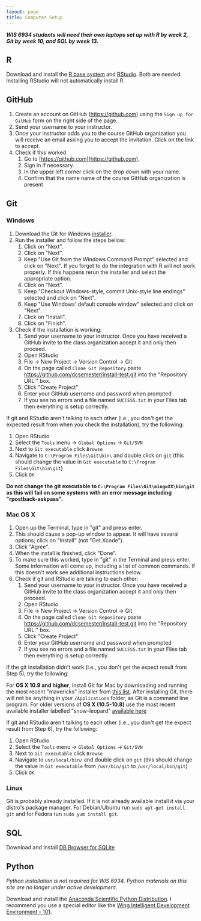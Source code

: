 ```yaml
---
layout: page
title: Computer Setup
---
```


***WIS 6934 students will need their own laptops set up with R by week 2, Git by week 10, and SQL by week 13.***

## R

Download and install the [R base system](http://cran.rstudio.com/) and [RStudio](http://www.rstudio.com/products/rstudio/download/). Both are needed. Installing RStudio will not automatically install R.

## GitHub

1. Create an account on GitHub (https://github.com) using the `Sign up for
   GitHub` form on the right side of the page.
2. Send your username to your instructor.
3. Once your instructor adds you to the course GitHub organization you will
   receive an email asking you to accept the invitation. Click on the link to
   accept.
4. Check if this worked
    1. Go to [https://github.com](https://github.com).
    2. Sign in if necessary.
    3. In the upper left corner click on the drop down with your name.
    4. Confirm that the name name of the course GitHub organization is present

## Git

### Windows

1.  Download the Git for Windows
    [installer](https://git-for-windows.github.io/).
2.  Run the installer and follow the steps bellow:
    1. Click on "Next".
    2. Click on "Next".
    3. Keep "Use Git from the Windows Command Prompt" selected and click on
       "Next". If you forgot to do the integration with R will not work
       properly. If this happens rerun the installer and select the appropriate
       option.
    4. Click on "Next".
    5. Keep "Checkout Windows-style, commit Unix-style line endings" selected and click on "Next".
    6. Keep "Use Windows' default console window" selected and click on "Next".
    7. Click on "Install".
    8. Click on "Finish".
3. Check if the installation is working:
    1. Send your username to your instructor. Once you have received a GitHub invite to the class organization accept it and only then proceed.
    2. Open RStudio
    3. File -> New Project -> Version Control -> Git
    4. On the page called `Clone Git Repository` paste <https://github.com/dcsemester/install-test.git> into the "Repository URL:" box.
    5. Click "Create Project"
    6. Enter your GitHub username and password when prompted
    7. If you see no errors and a file named `SUCCESS.txt` in your Files tab then everything is setup correctly.

If git and RStudio aren't talking to each other (i.e., you don't get the expected
result from when you check the installation), try the following:

1. Open RStudio
2. Select the `Tools` menu -> `Global Options` -> `Git/SVN`
3. Next to `Git executable` click `Browse`
4. Navigate to `C:\Program Files\Git\bin\` and double click on `git` (this should change
   the value in `Git executable` to `C:\Program Files\Git\bin\git`)
5. Click `OK`

**Do not change the git executable to `C:\Program Files\Git\mingwXX\bin\git` as this will fail on some systems with an error message including "rpostback-askpass".**

### Mac OS X

1. Open up the Terminal, type in "git" and press enter.
2. This should cause a pop-up window to appear. It will have several options;
   click on "Install" (not "Get Xcode").
3. Click "Agree".
4. When the install is finished, click "Done".
5. To make sure this worked, type in "git" in the Terminal and press enter. Some
   information will come up, including a list of common commands. If this
   doesn't work see additional instructions below.
6. Check if git and RStudio are talking to each other:
    1. Send your username to your instructor. Once you have received a GitHub invite to the class organization accept it and only then proceed.
    2. Open RStudio
    3. File -> New Project -> Version Control -> Git
    4. On the page called `Clone Git Repository` paste <https://github.com/dcsemester/install-test.git> into the "Repository URL:" box.
    5. Click "Create Project"
    6. Enter your GitHub username and password when prompted
    7. If you see no errors and a file named `SUCCESS.txt` in your Files tab then everything is setup correctly.

If the git installation didn't work (i.e., you don't get the expect result from
Step 5), try the following:

For **OS X 10.9 and higher**, install Git for Mac by downloading and running the
most recent "mavericks" installer from
[this list](http://sourceforge.net/projects/git-osx-installer/files/).  After
installing Git, there will not be anything in your `/Applications` folder, as
Git is a command line program. For older versions of **OS X (10.5-10.8)**
use the most recent available installer labelled "snow-leopard" [available
here](http://sourceforge.net/projects/git-osx-installer/files/.)

If git and RStudio aren't talking to each other (i.e., you don't get the expect
result from Step 6), try the following:

1. Open RStudio
2. Select the `Tools` menu -> `Global Options` -> `Git/SVN`
3. Next to `Git executable` click `Browse`
4. Navigate to `usr/local/bin/` and double click on `git` (this should change
   the value in `Git executable` from `/usr/bin/git` to `/usr/local/bin/git`)
5. Click `OK`

### Linux

Git is probably already installed. If it is not already available install it via
your distro's package manager. For Debian/Ubuntu run `sudo apt-get install git`
and for Fedora run `sudo yum install git`.

## SQL

Download and install [DB Browser for SQLite](http://sqlitebrowser.org/)

## Python

*Python installation is not required for WIS 6934. Python materials on this site
are no longer under active development.*

Download and install the
[Anaconda Scientific Python Distribution](http://continuum.io/downloads).
I recommend you use a special editor like the [Wing Intelligent Development Environment - 101](http://wingware.com/downloads/wingide-101).
